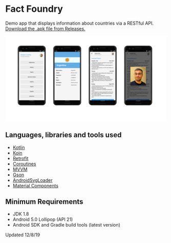 # Fact Foundry

Demo app that displays information about countries via a RESTful API. [Download the .apk file from Releases.](https://github.com/ashwinravrao/FactFoundry/releases)

![screenshots](https://github.com/ashwinravrao/FactFoundry/blob/master/app/src/main/assets/screenshots.png)

## Languages, libraries and tools used

 - [Kotlin](https://kotlinlang.org)
 - [Koin](https://insert-koin.io/)
 - [Retrofit](https://github.com/square/retrofit)
 - [Coroutines](https://kotlinlang.org/docs/reference/coroutines-overview.html)
 - [MVVM](https://en.wikipedia.org/wiki/Model%E2%80%93view%E2%80%93viewmodel)
 - [Gson](https://github.com/google/gson)
 - [AndroidSvgLoader](https://github.com/ar-android/AndroidSvgLoader)
 - [Material Components](https://github.com/material-components/material-components-android)

## Minimum Requirements

 - JDK 1.8
 - Android 5.0 Lollipop (API 21)
 - Android SDK and Gradle build tools (latest version)

Updated 12/8/19

